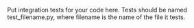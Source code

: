 Put integration tests for your code here. Tests should be named test_filename.py, where filename is the name of the file it tests.
